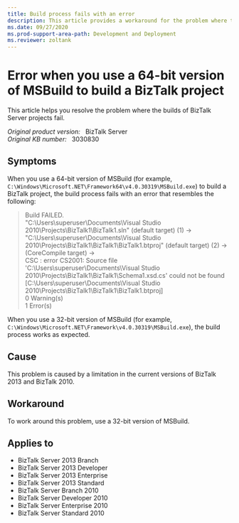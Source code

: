 ```yaml
---
title: Build process fails with an error
description: This article provides a workaround for the problem where the builds of BizTalk Server projects fail.
ms.date: 09/27/2020
ms.prod-support-area-path: Development and Deployment
ms.reviewer: zoltank
---
```

# Error when you use a 64-bit version of MSBuild to build a BizTalk project

This article helps you resolve the problem where the builds of BizTalk Server projects fail.

_Original product version:_ &nbsp; BizTalk Server  
_Original KB number:_ &nbsp; 3030830

## Symptoms

When you use a 64-bit version of MSBuild (for example, `C:\Windows\Microsoft.NET\Framework64\v4.0.30319\MSBuild.exe`) to build a BizTalk project, the build process fails with an error that resembles the following:

> Build FAILED.  
"C:\Users\superuser\Documents\Visual Studio 2010\Projects\BizTalk1\BizTalk1.sln" (default target) (1) ->  
"C:\Users\superuser\Documents\Visual Studio 2010\Projects\BizTalk1\BizTalk1\BizTalk1.btproj" (default target) (2) ->(CoreCompile target) ->  
CSC : error CS2001: Source file 'C:\Users\superuser\Documents\Visual Studio 2010\Projects\BizTalk1\BizTalk1\Schema1.xsd.cs' could not be found [C:\Users\superuser\Documents\Visual Studio 2010\Projects\BizTalk1\BizTalk1\BizTalk1.btproj]  
0 Warning(s)  
1 Error(s)

When you use a 32-bit version of MSBuild (for example, `C:\Windows\Microsoft.NET\Framework\v4.0.30319\MSBuild.exe`), the build process works as expected.

## Cause

This problem is caused by a limitation in the current versions of BizTalk 2013 and BizTalk 2010.

## Workaround

To work around this problem, use a 32-bit version of MSBuild.

## Applies to

- BizTalk Server 2013 Branch
- BizTalk Server 2013 Developer
- BizTalk Server 2013 Enterprise
- BizTalk Server 2013 Standard
- BizTalk Server Branch 2010
- BizTalk Server Developer 2010
- BizTalk Server Enterprise 2010
- BizTalk Server Standard 2010
